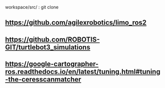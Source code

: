 
workspace/src/  : git clone 

## https://github.com/agilexrobotics/limo_ros2

## https://github.com/ROBOTIS-GIT/turtlebot3_simulations

## https://google-cartographer-ros.readthedocs.io/en/latest/tuning.html#tuning-the-ceresscanmatcher


